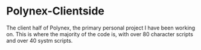 # Polynex-Clientside
The client half of Polynex, the primary personal project I have been working on. This is where the majority of the code is, with over 80 character scripts and over 40 systm scripts. 
